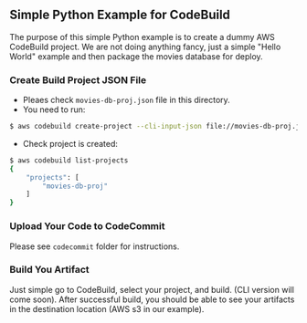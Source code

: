 ## Simple Python Example for CodeBuild
The purpose of this simple Python example is to create a dummy AWS CodeBuild project. We are not doing anything fancy, just a simple "Hello World" example and then package the movies database for deploy.

### Create Build Project JSON File
* Pleaes check `movies-db-proj.json` file in this directory.
* You need to run:
```bash
$ aws codebuild create-project --cli-input-json file://movies-db-proj.json
```
* Check project is created:
```bash
$ aws codebuild list-projects
{
    "projects": [
        "movies-db-proj"
    ]
}

``` 

### Upload Your Code to CodeCommit
Please see `codecommit` folder for instructions.

### Build You Artifact
Just simple go to CodeBuild, select your project, and build. (CLI version will come soon). After successful build, you should be able to see your artifacts in the destination location (AWS s3 in our example).